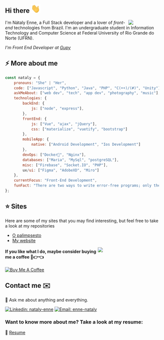 
## Hi there <img src="https://raw.githubusercontent.com/ABSphreak/ABSphreak/master/gifs/Hi.gif" width="30px">

<img align='right' src='https://user-images.githubusercontent.com/5713670/87202985-820dcb80-c2b6-11ea-9f56-7ec461c497c3.gif' width='100"'>

I'm Nátaly Enne, a Full Stack developer and a lover of _front-end_ technologies from Brazil. I'm an undergraduate student in Information Technology and Computer Science at Federal University of Rio Grande do Norte (UFRN).

_I'm Front End Developer at [Gupy](https://github.com/gupy-io)_

## ⚡ More about me

```javascript
const nataly = {
    pronouns: "She" | "Her",
    code: ["Javascript", "Python", "Java", "PHP", "C(++)/(#)", "Unity"],
    askMeAbout: ["web dev", "tech", "app dev", "photography", "music"],
    technologies: {
        backEnd: {
            js: ["node", "express"],
        },
        frontEnd: {
            js: ["Vue", "ajax", "jQuery"],
            css: ["materialize", "vuetify", "bootstrap"]
        },
        mobileApp: {
            native: ["Android Development", "Ios Development"]
        },
        devOps: ["Docker🐳", "Nginx"],
        databases: ["Maria", "MySql", "postgreSQL"],
        misc: ["Firebase", "Socket.IO", "PHP"],
        ux/ui: ["Figma", "AdobeXD", "Miro"]
    },
    currentFocus: "Front-End Development",
    funFact: "There are two ways to write error-free programs; only the third one works"
};
```

## ⭐️ Sites
Here are some of my sites that you may find interesting, but feel free to take a look at my repositories
- [O palimpsesto](https://opalimpsesto.com/)
- [My website](https://nataly-enne.github.io/)

<img align='right' src='https://user-images.githubusercontent.com/26802307/117741881-d553f180-b1d9-11eb-8863-fc60eb136761.png' width='200"'>

####  If you like what I do, maybe consider buying me a coffee 🥺👉👈



<a href="https://www.buymeacoffee.com/natalyenne" target="_blank"><img src="https://cdn.buymeacoffee.com/buttons/v2/default-red.png" alt="Buy Me A Coffee" width="150"></a>



## Contact me ✉️
💬 Ask me about anything and everything.

[![Linkedin: nataly-enne](https://img.shields.io/badge/natalyenne-0077B5?style=for-the-badge&logo=linkedin&logoColor=white)](https://www.linkedin.com/in/n%C3%A1taly-enne-b0b0b4141/?locale=en_US)
[![Email: enne-nataly](https://img.shields.io/badge/ennenataly-D14836?style=for-the-badge&logo=gmail&logoColor=white)](mailto:ennenataly@gmail.com)

### Want to know more about me? Take a look at my resume:
📄 <a href="https://drive.google.com/file/d/1DgV3HZ1_UZWU-R7kummbUYW49XPvHzAn/view?usp=sharing" target="_blank" >Resume</a>





